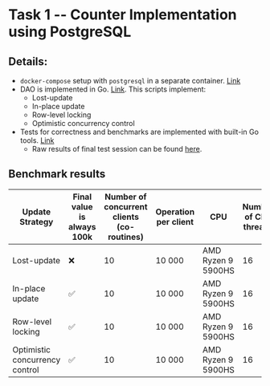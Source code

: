 # Task 1 -- Counter Implementation using PostgreSQL

## Details:

- `docker-compose` setup with `postgresql` in a separate
  container. [Link](../../db_environment/postgresql/docker_compose.yaml)
- DAO is implemented in Go. [Link](../../db_experiments/postgresql/counter.go). This scripts implement:
    - Lost-update
    - In-place update
    - Row-level locking
    - Optimistic concurrency control
- Tests for correctness and benchmarks are implemented with built-in Go
  tools. [Link](../../db_experiments/postgresql/counter_test.go)
    - Raw results of final test session can be found [here](../raw_data/postgres_test.log).

## Benchmark results

| Update Strategy                | Final value is always 100k | Number of concurrent clients (co-routines) | Operation per client | CPU                | Number of CPU threads | Time of execution |
|--------------------------------|----------------------------|--------------------------------------------|----------------------|--------------------|-----------------------|-------------------|
| Lost-update                    | ❌                          | 10                                         | 10 000               | AMD Ryzen 9 5900HS | 16                    | 41,49 sec         |
| In-place update                | ✅                          | 10                                         | 10 000               | AMD Ryzen 9 5900HS | 16                    | 41,64 sec         |
| Row-level locking              | ✅                          | 10                                         | 10 000               | AMD Ryzen 9 5900HS | 16                    | 52,59 sec         |
| Optimistic concurrency control | ✅                          | 10                                         | 10 000               | AMD Ryzen 9 5900HS | 16                    | 360,97 sec        |